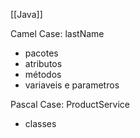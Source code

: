 [[Java]]

Camel Case: lastName
- pacotes
- atributos
- métodos
- variaveis e parametros

Pascal Case: ProductService
- classes

